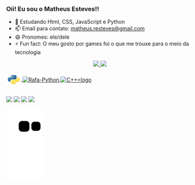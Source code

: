 ### Oii! Eu sou o Matheus Esteves!!

- 🌱 Estudando Html, CSS, JavaScript e Python
- 📫 Email para contato: matheus.resteves@gmail.com 
- 😄 Pronomes: ele/dele
- ⚡ Fun fact: O meu gosto por games foi o que me trouxe para o meio da tecnologia

<div align="center" style="display: inline_block">
  <a href="https://github.com/Esteves31">
  <img height="180em" src="https://github-readme-stats.vercel.app/api?username=Esteves31&show_icons=true&theme=dracula&include_all_commits=true&count_private=true"/>
  <img height="180em" src="https://github-readme-stats.vercel.app/api/top-langs/?username=Esteves31&layout=compact&langs_count=7&theme=dracula"/>
</div>

<div style="display: inline_block"><br>
  <img align="center" alt="Rafa-Python" height="30" width="40" src="https://raw.githubusercontent.com/devicons/devicon/master/icons/python/python-original.svg">
  <img align="center" alt="Rafa-Python" height="30" width="40" src="https://cdn.jsdelivr.net/gh/devicons/devicon/icons/c/c-original.svg">
  <img align="center" alt="C++=logo" height="30" width="40" src="https://upload.wikimedia.org/wikipedia/commons/thumb/1/18/ISO_C%2B%2B_Logo.svg/306px-ISO_C%2B%2B_Logo.svg.png?20170928190710">
</div>

  ##
  
 <div> 
  <a href="https://instagram.com/matheus_esteves1" target="_blank"><img src="https://img.shields.io/badge/-Instagram-%23E4405F?style=for-the-badge&logo=instagram&logoColor=white" target="_blank"></a>
 	<a href="https://www.twitch.tv/theus315" target="_blank"><img src="https://img.shields.io/badge/Twitch-9146FF?style=for-the-badge&logo=twitch&logoColor=white" target="_blank"></a>
  <a href = "mailto:matheus.resteves@gmail.com"><img src="https://img.shields.io/badge/-Gmail-%23333?style=for-the-badge&logo=gmail&logoColor=white" target="_blank"></a>
  <a href="https://www.linkedin.com/in/matheus-esteves-247059252" target="_blank"><img src="https://img.shields.io/badge/-LinkedIn-%230077B5?style=for-the-badge&logo=linkedin&logoColor=white" target="_blank"></a> 
 
  ![Snake animation](https://github.com/Esteves31/Esteves31/blob/output/github-contribution-grid-snake.svg)

</div>
